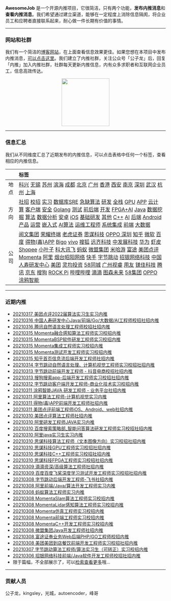 
 

**AwesomeJob** 是一个开源内推项目，它很简洁，只有两个功能，**发布内推消息**和**查看内推消息**。我们希望通过建立渠道，能够在一定程度上消除信息隔阂，将企业员工和应聘者直接联系起来，耐心做一件长期有价值的事情。

---

### 网站和社群

我们有一个简洁的[博客网站](https://awesomejob.gitee.io/)，在上面查看信息效果更佳。如果您想在本项目中发布内推消息，[可以点击这里](https://wj.qq.com/s2/8043669/40c0)。我们建立了内推社群，关注公众号「公子龙」后，回复「内推」加入内推社群，社群每天更新内推信息，内有众多求职者和互联网企业员工，信息高效传达。

<div align=center><img src="https://img-blog.csdnimg.cn/20210306220847278.jpg?x-oss-process=type_ZmFuZ3poZW5naGVpdGk,shadow_10,text_aHR0cHM6Ly9ibG9nLmNzZG4ubmV0L0RvSmludGlhbg==,size_16,color_FFFFFF,t_70#pic_center" width="150"/></div>


--- 
### 信息汇总

我们从不同维度汇总了近期发布的内推信息，可以点击表格中任何一个标签，查看相应的内推信息。

||标签|
|:---:|:---|
|地点|[科兴](https://awesomejob.gitee.io/tags/科兴)  [无锡](https://awesomejob.gitee.io/tags/无锡)  [苏州](https://awesomejob.gitee.io/tags/苏州)  [滨海](https://awesomejob.gitee.io/tags/滨海)  [成都](https://awesomejob.gitee.io/tags/成都)  [北京](https://awesomejob.gitee.io/tags/北京)  [广州](https://awesomejob.gitee.io/tags/广州)  [香港](https://awesomejob.gitee.io/tags/香港)  [西安](https://awesomejob.gitee.io/tags/西安)  [南京](https://awesomejob.gitee.io/tags/南京)  [深圳](https://awesomejob.gitee.io/tags/深圳)  [武汉](https://awesomejob.gitee.io/tags/武汉)  [杭州](https://awesomejob.gitee.io/tags/杭州)  [上海](https://awesomejob.gitee.io/tags/上海)|
|方向|[社招](https://awesomejob.gitee.io/series/社招)  [校招](https://awesomejob.gitee.io/series/校招)  [实习](https://awesomejob.gitee.io/series/实习)	[数据库SRE](https://awesomejob.gitee.io/categories/数据库sre)  [急缺算法](https://awesomejob.gitee.io/categories/急缺算法)  [研发](https://awesomejob.gitee.io/categories/研发)  [全栈](https://awesomejob.gitee.io/categories/全栈)  [GPU](https://awesomejob.gitee.io/categories/gpu)  [APP](https://awesomejob.gitee.io/categories/app)  [云计算](https://awesomejob.gitee.io/categories/云计算)  [客户端](https://awesomejob.gitee.io/categories/客户端)  [安全](https://awesomejob.gitee.io/categories/安全)  [Golang](https://awesomejob.gitee.io/categories/golang)  [测试](https://awesomejob.gitee.io/categories/测试)  [前后端](https://awesomejob.gitee.io/categories/前后端)  [开发](https://awesomejob.gitee.io/categories/开发)  [FPGA+AI](https://awesomejob.gitee.io/categories/fpga+ai)  [Java](https://awesomejob.gitee.io/categories/java)  [数据挖掘](https://awesomejob.gitee.io/categories/数据挖掘)  [算法](https://awesomejob.gitee.io/categories/算法)  [数据分析](https://awesomejob.gitee.io/categories/数据分析)  [安卓](https://awesomejob.gitee.io/categories/安卓)  [iOS](https://awesomejob.gitee.io/categories/ios)  [基础研发](https://awesomejob.gitee.io/categories/基础研发)  [其他](https://awesomejob.gitee.io/categories/其他)  [C++](https://awesomejob.gitee.io/categories/c++)  [AI](https://awesomejob.gitee.io/categories/ai)  [后端](https://awesomejob.gitee.io/categories/后端)  [Android](https://awesomejob.gitee.io/categories/android)  [产品](https://awesomejob.gitee.io/categories/产品)  [运营](https://awesomejob.gitee.io/categories/运营)  [嵌入式](https://awesomejob.gitee.io/categories/嵌入式)  [AI算法](https://awesomejob.gitee.io/categories/ai算法)  [运维工程师](https://awesomejob.gitee.io/categories/运维工程师)  [系统集成](https://awesomejob.gitee.io/categories/系统集成)  [前端](https://awesomejob.gitee.io/categories/前端)  [大数据](https://awesomejob.gitee.io/categories/大数据)|
|公司|[阅文集团](https://awesomejob.gitee.io/tags/阅文集团)  [荣耀终端](https://awesomejob.gitee.io/tags/荣耀终端)  [老虎证券](https://awesomejob.gitee.io/tags/老虎证券)  [思谋科技](https://awesomejob.gitee.io/tags/思谋科技)  [OPPO 深圳](https://awesomejob.gitee.io/tags/oppo-深圳)  [知乎](https://awesomejob.gitee.io/tags/知乎)  [微软](https://awesomejob.gitee.io/tags/微软)  [百度](https://awesomejob.gitee.io/tags/百度)  [得物(毒)APP](https://awesomejob.gitee.io/tags/得物(毒)app)  [Bigo](https://awesomejob.gitee.io/tags/bigo)  [vivo](https://awesomejob.gitee.io/tags/vivo)  [搜狐](https://awesomejob.gitee.io/tags/搜狐)  [远齐科技](https://awesomejob.gitee.io/tags/远齐科技)  [中发展科技](https://awesomejob.gitee.io/tags/中发展科技)  [华为](https://awesomejob.gitee.io/tags/华为)  [虾皮Shopee](https://awesomejob.gitee.io/tags/虾皮shopee)  [小叶子](https://awesomejob.gitee.io/tags/小叶子)  [科大讯飞](https://awesomejob.gitee.io/tags/科大讯飞)  [蚂蚁](https://awesomejob.gitee.io/tags/蚂蚁)  [微盟集团](https://awesomejob.gitee.io/tags/微盟集团)  [米哈游](https://awesomejob.gitee.io/tags/米哈游)  [富途](https://awesomejob.gitee.io/tags/富途)  [美团点评](https://awesomejob.gitee.io/tags/美团点评)  [Momenta](https://awesomejob.gitee.io/tags/momenta)  [阿里](https://awesomejob.gitee.io/tags/阿里)  [烟台昭阳网络](https://awesomejob.gitee.io/tags/烟台昭阳网络)  [快手](https://awesomejob.gitee.io/tags/快手)  [字节跳动](https://awesomejob.gitee.io/tags/字节跳动)  [招银网络科技](https://awesomejob.gitee.io/tags/招银网络科技)  [中国人寿研发中心](https://awesomejob.gitee.io/tags/中国人寿研发中心)  [美团](https://awesomejob.gitee.io/tags/美团)  [灵均投资](https://awesomejob.gitee.io/tags/灵均投资)  [58同城](https://awesomejob.gitee.io/tags/58同城)  [广州视睿](https://awesomejob.gitee.io/tags/广州视睿)  [用友](https://awesomejob.gitee.io/tags/用友)  [镁佳科技](https://awesomejob.gitee.io/tags/镁佳科技)  [腾讯](https://awesomejob.gitee.io/tags/腾讯)  [京东](https://awesomejob.gitee.io/tags/京东)  [搜狗](https://awesomejob.gitee.io/tags/搜狗)  [ROCK Pi](https://awesomejob.gitee.io/tags/rock-pi)  [哔哩哔哩](https://awesomejob.gitee.io/tags/哔哩哔哩)  [滴滴](https://awesomejob.gitee.io/tags/滴滴)  [图森未来](https://awesomejob.gitee.io/tags/图森未来)  [58集团](https://awesomejob.gitee.io/tags/58集团)  [OPPO](https://awesomejob.gitee.io/tags/oppo)  [涂鸦智能](https://awesomejob.gitee.io/tags/涂鸦智能)|
--- 

### 近期内推 
- [20210317  美团点评2022届算法实习生实习内推](https://awesomejob.gitee.io/posts/jobs/job_131)
- [20210316  中国人寿研发中心Java/前端/Go/大数据/AI工程师校招社招内推](https://awesomejob.gitee.io/posts/jobs/job_130)
- [20210316  腾讯自然语言处理工程师校招社招内推](https://awesomejob.gitee.io/posts/jobs/job_129)
- [20210315  Momenta融合感知算法工程师实习校招内推](https://awesomejob.gitee.io/posts/jobs/job_128)
- [20210315  MomentaBSP软件研发工程师实习校招内推](https://awesomejob.gitee.io/posts/jobs/job_127)
- [20210315  Momenta集成工程师实习校招内推](https://awesomejob.gitee.io/posts/jobs/job_126)
- [20210315  Momenta测试开发工程师实习校招内推](https://awesomejob.gitee.io/posts/jobs/job_125)
- [20210315  知乎首页信息流后端开发工程师社招内推](https://awesomejob.gitee.io/posts/jobs/job_124)
- [20210314  字节跳动自然语言处理、计算机视觉工程师实习校招社招内推](https://awesomejob.gitee.io/posts/jobs/job_123)
- [20210313  字节跳动前端开发工程师 - 抖音电商校招社招内推](https://awesomejob.gitee.io/posts/jobs/job_122)
- [20210313  搜狗搜索app-后端开发工程师实习校招社招内推](https://awesomejob.gitee.io/posts/jobs/job_121)
- [20210312  字节跳动客户端开发工程师-商业化技术实习校招内推](https://awesomejob.gitee.io/posts/jobs/job_120)
- [20210311  涂鸦智能JAVA 研发工程师 - 业务平台社招内推](https://awesomejob.gitee.io/posts/jobs/job_119)
- [20210311  阿里算法工程师-计算机视觉实习内推](https://awesomejob.gitee.io/posts/jobs/job_118)
- [20210311  得物(毒)APP前端开发工程师社招内推](https://awesomejob.gitee.io/posts/jobs/job_117)
- [20210311  美团点评前端工程师iOS、Android、web社招内推](https://awesomejob.gitee.io/posts/jobs/job_116)
- [20210310  美团点评算法工程师社招内推](https://awesomejob.gitee.io/posts/jobs/job_115)
- [20210310  阿里研发工程师JAVA实习内推](https://awesomejob.gitee.io/posts/jobs/job_114)
- [20210310  百度搜索策略部_智能问答算法研发工程师实习校招社招内推](https://awesomejob.gitee.io/posts/jobs/job_113)
- [20210310  阿里java实习生实习内推](https://awesomejob.gitee.io/posts/jobs/job_112)
- [20210310  思谋科技算法工程师（文本图像方向）实习校招社招内推](https://awesomejob.gitee.io/posts/jobs/job_111)
- [20210310  思谋科技GPU工程师实习校招社招内推](https://awesomejob.gitee.io/posts/jobs/job_110)
- [20210310  思谋科技C++工程师实习校招社招内推](https://awesomejob.gitee.io/posts/jobs/job_109)
- [20210310  思谋科技FPGA工程师实习校招社招内推](https://awesomejob.gitee.io/posts/jobs/job_108)
- [20210309  滴滴资深/高级算法工程师社招内推](https://awesomejob.gitee.io/posts/jobs/job_107)
- [20210309  百度百度飞桨深度学习测试开发工程师实习校招社招内推](https://awesomejob.gitee.io/posts/jobs/job_106)
- [20210308  字节跳动后端开发工程师-飞书社招内推](https://awesomejob.gitee.io/posts/jobs/job_105)
- [20210308  阿里前端/Java/算法开发工程师实习内推](https://awesomejob.gitee.io/posts/jobs/job_104)
- [20210308  蚂蚁算法工程师实习内推](https://awesomejob.gitee.io/posts/jobs/job_103)
- [20210308  MomentaSlam算法工程师实习校招内推](https://awesomejob.gitee.io/posts/jobs/job_102)
- [20210308  MomentaLidar感知算法工程师实习校招内推](https://awesomejob.gitee.io/posts/jobs/job_101)
- [20210308  Momenta仿真工程师实习校招内推](https://awesomejob.gitee.io/posts/jobs/job_100)
- [20210308  Momenta前端工程师实习校招内推](https://awesomejob.gitee.io/posts/jobs/job_99)
- [20210308  MomentaC++开发工程师实习校招内推](https://awesomejob.gitee.io/posts/jobs/job_98)
- [20210308  微盟集团Java开发工程师社招内推](https://awesomejob.gitee.io/posts/jobs/job_97)
- [20210308  富途证券业务Web后端PHP/GO工程师校招内推](https://awesomejob.gitee.io/posts/jobs/job_96)
- [20210308  美团美团到店餐饮前端开发工程师实习校招社招内推](https://awesomejob.gitee.io/posts/jobs/job_95)
- [20210307  字节跳动算法工程师/算法实习生（可转正）实习校招内推](https://awesomejob.gitee.io/posts/jobs/job_94)
- [20210306  招银网络科技前端/Java软件开发工程师校招社招内推](https://awesomejob.gitee.io/posts/jobs/job_93)
- 限于篇幅，不全部展示了，可以[检索查看更多](https://awesomejob.gitee.io/)哦...
--- 
### 贡献人员
公子龙，kingsley，光城，autoencoder，峰哥